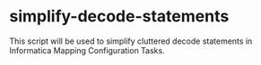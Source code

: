 # simplify-decode-statements

This script will be used to simplify cluttered decode statements in Informatica Mapping Configuration Tasks.
